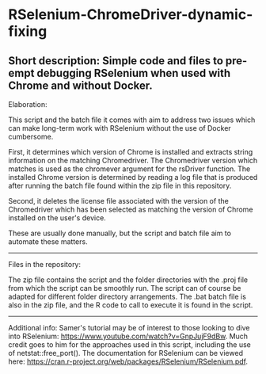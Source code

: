 # RSelenium-ChromeDriver-dynamic-fixing

Short description: Simple code and files to pre-empt debugging RSelenium when used with Chrome and without Docker.
---------------------------------------------------------------------------------------------------------------------------------------------------------------------
Elaboration:

This script and the batch file it comes with aim to address two issues which can make long-term work with RSelenium without the use of Docker cumbersome. 

First, it determines which version of Chrome is installed and extracts string information on the matching Chromedriver. The Chromedriver version which matches is used as the chromever argument for the rsDriver function. The installed Chrome version is determined by reading a log file that is produced after running the batch file found within the zip file in this repository. 

Second, it deletes the license file associated with the version of the Chromedriver which has been selected as matching the version of Chrome installed on the user's device.

These are usually done manually, but the script and batch file aim to automate these matters.

---------------------------------------------------------------------------------------------------------------------------------------------------------------------
Files in the repository:

The zip file contains the script and the folder directories with the .proj file from which the script can be smoothly run. The script can of course be adapted for different folder directory arrangements. The .bat batch file is also in the zip file, and the R code to call to execute it is found in the script.

----------
Additional info:
Samer's tutorial may be of interest to those looking to dive into RSelenium: https://www.youtube.com/watch?v=GnpJujF9dBw. Much credit goes to him for the approaches used in this script, including the use of netstat::free_port(). The documentation for RSelenium can be viewed here: https://cran.r-project.org/web/packages/RSelenium/RSelenium.pdf.

